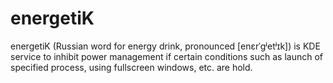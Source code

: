 # energetiK
energetiK (Russian word for energy drink, pronounced [enɛrˈɡʲetʲɪk]) is KDE service to inhibit power management if certain conditions such as launch of specified process, using fullscreen windows, etc. are hold.
